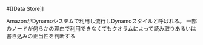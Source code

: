 #[[Data Store]]

AmazonがDynamoシステムで利用し流行しDynamoスタイルと呼ばれる。 一部のノードが何らかの理由で利用できなくてもクオラムによって読み取りあるいは書き込みの正当性を判断する